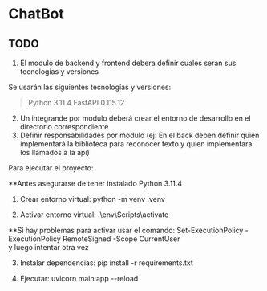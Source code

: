 # ChatBot

## TODO
1. El modulo de backend y frontend debera definir cuales seran sus tecnologías y versiones

Se usarán las siguientes tecnologías y versiones:
>Python 3.11.4
>FastAPI  0.115.12

2. Un integrande por modulo deberá crear el entorno de desarrollo en el directorio correspondiente
3. Definir responsabilidades por modulo (ej: En el back deben definir quien implementará la biblioteca para reconocer texto y quien implementara los llamados a la api)

Para ejecutar el proyecto:

**Antes asegurarse de tener instalado Python 3.11.4

1) Crear entorno virtual:
python -m venv .venv    

2) Activar entorno virtual:
.\env\Scripts\activate

**Si hay problemas para activar usar el comando: 
  Set-ExecutionPolicy -ExecutionPolicy RemoteSigned -Scope CurrentUser  
y luego intentar otra vez

3) Instalar dependencias:
pip install -r requirements.txt

4) Ejecutar:
uvicorn main:app --reload
